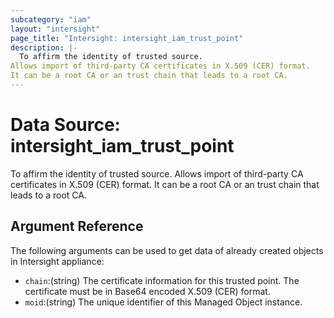 ```yaml
---
subcategory: "iam"
layout: "intersight"
page_title: "Intersight: intersight_iam_trust_point"
description: |-
  To affirm the identity of trusted source.
Allows import of third-party CA certificates in X.509 (CER) format.
It can be a root CA or an trust chain that leads to a root CA.
---
```


# Data Source: intersight_iam_trust_point
To affirm the identity of trusted source.
Allows import of third-party CA certificates in X.509 (CER) format.
It can be a root CA or an trust chain that leads to a root CA.
## Argument Reference
The following arguments can be used to get data of already created objects in Intersight appliance:
* `chain`:(string) The certificate information for this trusted point. The certificate must be in Base64 encoded X.509 (CER) format. 
* `moid`:(string) The unique identifier of this Managed Object instance. 
